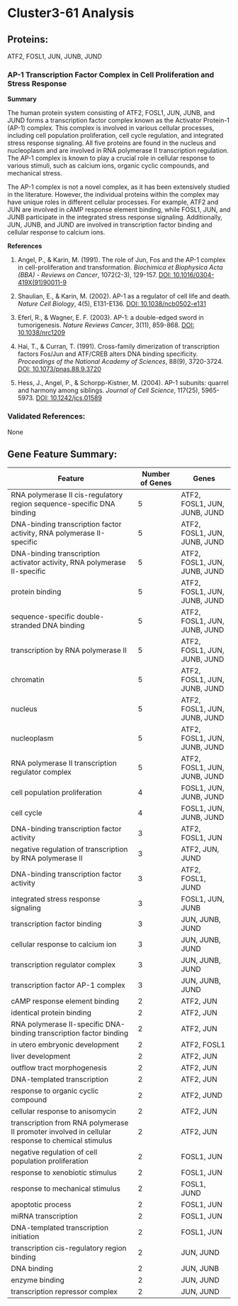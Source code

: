 # Cluster3-61 Analysis

## Proteins: 

ATF2, FOSL1, JUN, JUNB, JUND

### AP-1 Transcription Factor Complex in Cell Proliferation and Stress Response

**Summary**

The human protein system consisting of ATF2, FOSL1, JUN, JUNB, and JUND forms a transcription factor complex known as the Activator Protein-1 (AP-1) complex. This complex is involved in various cellular processes, including cell population proliferation, cell cycle regulation, and integrated stress response signaling. All five proteins are found in the nucleus and nucleoplasm and are involved in RNA polymerase II transcription regulation. The AP-1 complex is known to play a crucial role in cellular response to various stimuli, such as calcium ions, organic cyclic compounds, and mechanical stress.

The AP-1 complex is not a novel complex, as it has been extensively studied in the literature. However, the individual proteins within the complex may have unique roles in different cellular processes. For example, ATF2 and JUN are involved in cAMP response element binding, while FOSL1, JUN, and JUNB participate in the integrated stress response signaling. Additionally, JUN, JUNB, and JUND are involved in transcription factor binding and cellular response to calcium ions.

**References**

1. Angel, P., & Karin, M. (1991). The role of Jun, Fos and the AP-1 complex in cell-proliferation and transformation. *Biochimica et Biophysica Acta (BBA) - Reviews on Cancer*, 1072(2-3), 129-157. [DOI: 10.1016/0304-419X(91)90011-9](https://doi.org/10.1016/0304-419X(91)90011-9)

2. Shaulian, E., & Karin, M. (2002). AP-1 as a regulator of cell life and death. *Nature Cell Biology*, 4(5), E131-E136. [DOI: 10.1038/ncb0502-e131](https://doi.org/10.1038/ncb0502-e131)

3. Eferl, R., & Wagner, E. F. (2003). AP-1: a double-edged sword in tumorigenesis. *Nature Reviews Cancer*, 3(11), 859-868. [DOI: 10.1038/nrc1209](https://doi.org/10.1038/nrc1209)

4. Hai, T., & Curran, T. (1991). Cross-family dimerization of transcription factors Fos/Jun and ATF/CREB alters DNA binding specificity. *Proceedings of the National Academy of Sciences*, 88(9), 3720-3724. [DOI: 10.1073/pnas.88.9.3720](https://doi.org/10.1073/pnas.88.9.3720)

5. Hess, J., Angel, P., & Schorpp-Kistner, M. (2004). AP-1 subunits: quarrel and harmony among siblings. *Journal of Cell Science*, 117(25), 5965-5973. [DOI: 10.1242/jcs.01589](https://doi.org/10.1242/jcs.01589)

### Validated References: 

None





## Gene Feature Summary: 

| Feature | Number of Genes | Genes |
| --- | --- | --- |
| RNA polymerase II cis-regulatory region sequence-specific DNA binding | 5 | ATF2, FOSL1, JUN, JUNB, JUND |
| DNA-binding transcription factor activity, RNA polymerase II-specific | 5 | ATF2, FOSL1, JUN, JUNB, JUND |
| DNA-binding transcription activator activity, RNA polymerase II-specific | 5 | ATF2, FOSL1, JUN, JUNB, JUND |
| protein binding | 5 | ATF2, FOSL1, JUN, JUNB, JUND |
| sequence-specific double-stranded DNA binding | 5 | ATF2, FOSL1, JUN, JUNB, JUND |
|  transcription by RNA polymerase II | 5 | ATF2, FOSL1, JUN, JUNB, JUND |
| chromatin | 5 | ATF2, FOSL1, JUN, JUNB, JUND |
| nucleus | 5 | ATF2, FOSL1, JUN, JUNB, JUND |
| nucleoplasm | 5 | ATF2, FOSL1, JUN, JUNB, JUND |
| RNA polymerase II transcription regulator complex | 5 | ATF2, FOSL1, JUN, JUNB, JUND |
|  cell population proliferation | 4 | FOSL1, JUN, JUNB, JUND |
|  cell cycle | 4 | FOSL1, JUN, JUNB, JUND |
| DNA-binding transcription factor activity | 3 | ATF2, FOSL1, JUN |
| negative regulation of transcription by RNA polymerase II | 3 | ATF2, JUN, JUND |
|  DNA-binding transcription factor activity | 3 | ATF2, FOSL1, JUND |
| integrated stress response signaling | 3 | FOSL1, JUN, JUNB |
| transcription factor binding | 3 | JUN, JUNB, JUND |
| cellular response to calcium ion | 3 | JUN, JUNB, JUND |
| transcription regulator complex | 3 | JUN, JUNB, JUND |
| transcription factor AP-1 complex | 3 | JUN, JUNB, JUND |
| cAMP response element binding | 2 | ATF2, JUN |
| identical protein binding | 2 | ATF2, JUN |
| RNA polymerase II-specific DNA-binding transcription factor binding | 2 | ATF2, JUN |
| in utero embryonic development | 2 | ATF2, FOSL1 |
| liver development | 2 | ATF2, JUN |
| outflow tract morphogenesis | 2 | ATF2, JUN |
|  DNA-templated transcription | 2 | ATF2, JUN |
| response to organic cyclic compound | 2 | ATF2, JUND |
| cellular response to anisomycin | 2 | ATF2, JUN |
|  transcription from RNA polymerase II promoter involved in cellular response to chemical stimulus | 2 | ATF2, JUN |
| negative regulation of cell population proliferation | 2 | FOSL1, JUN |
| response to xenobiotic stimulus | 2 | FOSL1, JUN |
| response to mechanical stimulus | 2 | FOSL1, JUND |
|  apoptotic process | 2 | FOSL1, JUN |
|  miRNA transcription | 2 | FOSL1, JUN |
|  DNA-templated transcription initiation | 2 | FOSL1, JUN |
| transcription cis-regulatory region binding | 2 | JUN, JUND |
| DNA binding | 2 | JUN, JUNB |
| enzyme binding | 2 | JUN, JUND |
| transcription repressor complex | 2 | JUN, JUND |


